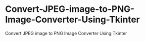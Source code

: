 # Convert-JPEG-image-to-PNG-Image-Converter-Using-Tkinter
Convert JPEG image to PNG Image Converter Using Tkinter
